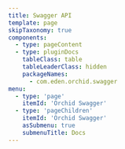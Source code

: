 ```yaml
---
title: Swagger API
template: page
skipTaxonomy: true
components:
  - type: pageContent
  - type: pluginDocs
    tableClass: table
    tableLeaderClass: hidden
    packageNames: 
      - com.eden.orchid.swagger
menu:
  - type: 'page'
    itemId: 'Orchid Swagger'
  - type: 'pageChildren'
    itemId: 'Orchid Swagger'
    asSubmenu: true
    submenuTitle: Docs
---
```

